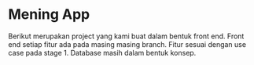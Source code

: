 # Mening App

Berikut merupakan project yang kami buat dalam bentuk front end. Front end setiap fitur ada pada masing masing branch. Fitur sesuai dengan use case pada stage 1. Database masih dalam bentuk konsep.
